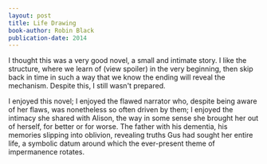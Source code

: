 ```yaml
---
layout: post
title: Life Drawing
book-author: Robin Black
publication-date: 2014
---
```


I thought this was a very good novel, a small and intimate story. I like the structure, where we learn of (view spoiler) in the very beginning, then skip back in time in such a way that we know the ending will reveal the mechanism. Despite this, I still wasn't prepared.

I enjoyed this novel; I enjoyed the flawed narrator who, despite being aware of her flaws, was nonetheless so often driven by them; I enjoyed the intimacy she shared with Alison, the way in some sense she brought her out of herself, for better or for worse. The father with his dementia, his memories slipping into oblivion, revealing truths Gus had sought her entire life, a symbolic datum around which the ever-present theme of impermanence rotates.

